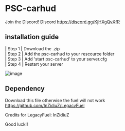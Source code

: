 # PSC-carhud
 
 Join the Discord! Discord https://discord.gg/KjHXgQvXfR   

## installation guide
    
 | Step 1 | Download the .zip       
 | Step 2 | Add the psc-carhud to your rescource folder                 
 | Step 3 | Add 'start psc-carhud' to your server.cfg             
 | Step 4 | Restart your server      
 
 ![image](https://user-images.githubusercontent.com/100781441/172042902-74c7a35a-0d0c-4d39-a286-6324ee2ee257.png)      
     
 ## Dependency  

 Download this file otherwise the fuel will not work       
 https://github.com/InZidiuZ/LegacyFuel
 
 Credits for LegacyFuel: InZidiuZ
         
 Good luck!!
